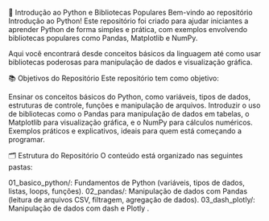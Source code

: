 🐍 Introdução ao Python e Bibliotecas Populares
Bem-vindo ao repositório Introdução ao Python! Este repositório foi criado para ajudar iniciantes a aprender Python de forma simples e prática, com exemplos envolvendo bibliotecas populares como Pandas, Matplotlib e NumPy.

Aqui você encontrará desde conceitos básicos da linguagem até como usar bibliotecas poderosas para manipulação de dados e visualização gráfica.

📚 Objetivos do Repositório
Este repositório tem como objetivo:

Ensinar os conceitos básicos do Python, como variáveis, tipos de dados, estruturas de controle, funções e manipulação de arquivos.
Introduzir o uso de bibliotecas como o Pandas para manipulação de dados em tabelas, o Matplotlib para visualização gráfica, e o NumPy para cálculos numéricos.
Exemplos práticos e explicativos, ideais para quem está começando a programar.


🗂️ Estrutura do Repositório
O conteúdo está organizado nas seguintes pastas:

01_basico_python/: Fundamentos de Python (variáveis, tipos de dados, listas, loops, funções).
02_pandas/: Manipulação de dados com Pandas (leitura de arquivos CSV, filtragem, agregação de dados).
03_dash_plotly/: Manipulação de dados com dash e Plotly .